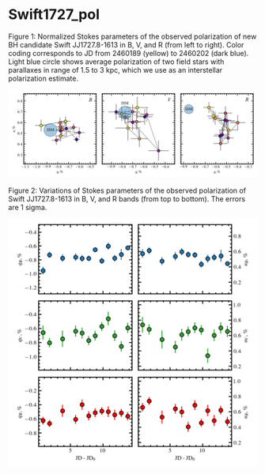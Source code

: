 # Swift1727_pol

Figure 1: Normalized Stokes parameters of the observed polarization of new BH candidate Swift JJ1727.8-1613 in B, V, and R (from left to right).
Color coding corresponds to JD from 2460189 (yellow) to 2460202 (dark blue). Light blue circle shows average polarization of two field stars with parallaxes 
in range of 1.5 to 3 kpc, which we use as an interstellar polarization estimate. 

![alt text](https://github.com/vadim-kravtsov/Swift1727_pol/blob/main/Swift1727_quplane.png)

Figure 2: Variations of Stokes parameters of the observed polarization of Swift JJ1727.8-1613 in B, V, and R bands (from top to bottom). The errors are 1 sigma. 

![alt text](https://github.com/vadim-kravtsov/Swift1727_pol/blob/main/lightcurve_stokes.png)

